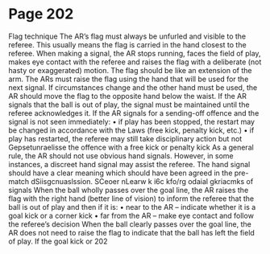 # Page 202

Flag technique
The AR’s flag must always be unfurled and visible to the referee. This usually
means the flag is carried in the hand closest to the referee. When making a
signal, the AR stops running, faces the field of play, makes eye contact with the
referee and raises the flag with a deliberate (not hasty or exaggerated) motion.
The flag should be like an extension of the arm. The ARs must raise the flag
using the hand that will be used for the next signal. If circumstances change
and the other hand must be used, the AR should move the flag to the opposite
hand below the waist. If the AR signals that the ball is out of play, the signal
must be maintained until the referee acknowledges it.
If the AR signals for a sending-off offence and the signal is not seen
immediately:
• if play has been stopped, the restart may be changed in accordance with the
Laws (free kick, penalty kick, etc.)
• if play has restarted, the referee may still take disciplinary action but not
Gepsetunraelisse the offence with a free kick or penalty kick
As a general rule, the AR should not use obvious hand signals. However, in
some instances, a discreet hand signal may assist the referee. The hand signal
should have a clear meaning which should have been agreed in the pre-match
dSiisgcnuaslssion.
SCeoer nLearw k i6c kfo/rg odaial gkriacmks of signals
When the ball wholly passes over the goal line, the AR raises the flag with the
right hand (better line of vision) to inform the referee that the ball is out of
play and then if it is:
• near to the AR – indicate whether it is a goal kick or a corner kick
• far from the AR – make eye contact and follow the referee’s decision
When the ball clearly passes over the goal line, the AR does not need to raise
the flag to indicate that the ball has left the field of play. If the goal kick or
202
